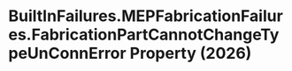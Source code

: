 # BuiltInFailures.MEPFabricationFailures.FabricationPartCannotChangeTypeUnConnError Property (2026)

﻿